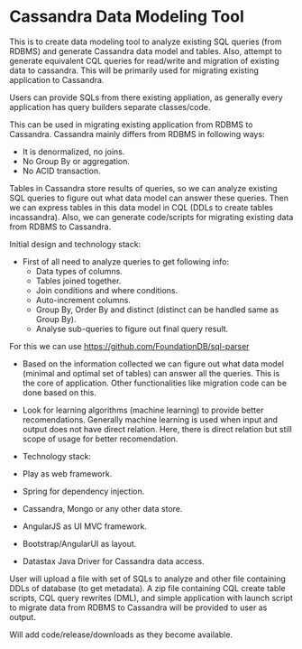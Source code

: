 Cassandra Data Modeling Tool
=====================

This is to create data modeling tool to analyze existing SQL queries (from RDBMS) and generate Cassandra data model and tables. Also, attempt to generate equivalent CQL queries for read/write and migration of existing data to cassandra. This will be primarily used for migrating existing application to Cassandra.

Users can provide SQLs from there existing appliation, as generally every application has query builders separate classes/code.

This can be used in migrating existing application from RDBMS to Cassandra. Cassandra mainly differs from RDBMS in following ways:
* It is denormalized, no joins.
* No Group By or aggregation.
* No ACID transaction.

Tables in Cassandra store results of queries, so we can analyze existing SQL queries to figure out what data model can answer these queries. Then we can express tables in this data model in CQL (DDLs to create tables incassandra). Also, we can generate code/scripts for migrating existing data from RDBMS to Cassandra.

Initial design and technology stack:

* First of all need to analyze queries to get following info:
  *  Data types of columns.
  *  Tables joined together.
  *  Join conditions and where conditions.
  *  Auto-increment columns.
  *  Group By, Order By and distinct (distinct can be handled same as Group By).
  *  Analyse sub-queries to figure out final query result.

For this we can use https://github.com/FoundationDB/sql-parser

* Based on the information collected we can figure out what data model (minimal and optimal set of tables) can answer all the queries. 
  This is the core of application. Other functionalities like migration code can be done based on this.

* Look for learning algorithms (machine learning) to provide better recomendations. Generally machine learning is used when input and output does not have direct relation. Here, there is direct relation but still scope of usage for better recomendation.

*  Technology stack:
  * Play as web framework.
  * Spring for dependency injection.
  * Cassandra, Mongo or any other data store.
  * AngularJS as UI MVC framework.
  * Bootstrap/AngularUI as layout.
  * Datastax Java Driver for Cassandra data access.
  
User will upload a file with set of SQLs to analyze and other file containing DDLs of database (to get metadata). A zip file containing CQL create table scripts, CQL query rewrites (DML), and simple application with launch script to migrate data from RDBMS to Cassandra will be provided to user as output.

Will add code/release/downloads as they become available.
